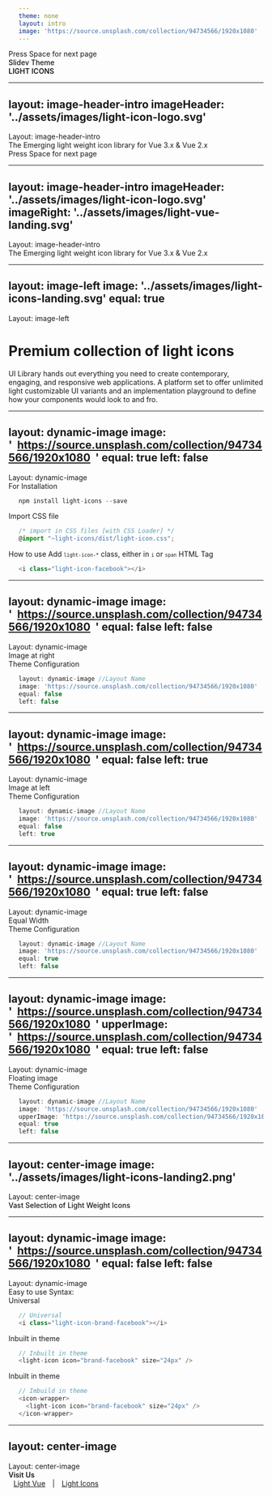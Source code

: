 ```yaml
---
theme: none
layout: intro
image: 'https://source.unsplash.com/collection/94734566/1920x1080'
---
```


  <div class="absolute pt-6 left-12">
    <span @click="next" class="py-1 rounded cursor-pointer hover:bg-white hover:bg-opacity-10 flex justify-center items-center">
      Press Space for next page  <light-icon icon="arrow-narrow-right" size="24px"/> 
    </span>
  </div>

  <div class="mb-4 absolute bottom-4 left-12">
    <span class="text-6xl text-primary-lighter text-opacity-80" style="font-weight:500;" >
      Slidev Theme
    </span>
    <div class="text-9xl text-white text-opacity-60" style="font-weight:600;" >
      LIGHT ICONS
    </div> 
  </div>




---
layout: image-header-intro
imageHeader: '../assets/images/light-icon-logo.svg'
---
  <display-tag >
    <span>
     Layout: <span class="text-primary text-opacity-80 dark:text-opacity-60"> image-header-intro </span>
    </span>
  </display-tag>

  <div class="leading-snug text-black dark:text-white text-opacity-60 dark:text-opacity-60 mt-4">
    The Emerging light weight icon library for Vue 3.x & Vue 2.x
  </div> 
  <div class="absolute pt-6 left-12">
    <span @click="next" class="py-1 p-2 rounded cursor-pointer hover:bg-white hover:bg-opacity-10 flex justify-center items-center">
      Press Space for next page  <light-icon icon="arrow-narrow-right" size="24px"/> 
    </span>
  </div>


---
layout: image-header-intro
imageHeader: '../assets/images/light-icon-logo.svg'
imageRight: '../assets/images/light-vue-landing.svg'
---
  <display-tag >
    <span>
     Layout: <span class=" text-primary text-opacity-80 dark:text-opacity-60"> image-header-intro </span>
    </span>
  </display-tag>

  <div class="leading-snug text-black dark:text-white text-opacity-60 dark:text-opacity-60 mt-4">
    The Emerging light weight icon library for Vue 3.x & Vue 2.x
  </div>




---
layout: image-left
image: '../assets/images/light-icons-landing.svg'
equal: true
---
  <display-tag>
    <span>
     Layout: <span class=" text-primary text-opacity-80 dark:text-opacity-60"> image-left </span>
    </span>
  </display-tag>
  <div class="">
    <h1 class="text-primary dark:text-primary-lighter" >Premium collection of light icons</h1>
  </div>
  <div class="leading-snug text-black dark:text-white text-opacity-60 dark:text-opacity-60">
    UI Library hands out everything you need to create contemporary, engaging, and responsive web applications. A platform set to offer unlimited light customizable UI variants and an implementation playground to define how your components would look to and fro.
  </div>




---
layout: dynamic-image
image: 'https://source.unsplash.com/collection/94734566/1920x1080'
equal: true
left: false
---
  <display-tag >
    <span>
     Layout: <span class="text-primary text-opacity-80 dark:text-opacity-60"> dynamic-image </span>
    </span>
  </display-tag>

  <div class="text-primary dark:text-primary-lighter pb-2 pt-4">
    <span class="">
      For Installation
    </span>
  </div>

```ts
npm install light-icons --save
```

  <div class="text-primary dark:text-primary-lighter pb-2 pt-4">
    <span class="">
      Import CSS file
    </span>
  </div>

```ts
/* import in CSS files [with CSS Loader] */
@import "~light-icons/dist/light-icon.css";
```

  <div class="text-black dark:text-white text-opacity-80 dark:text-opacity-80 pb-2 pt-4">
    <span class="block pb-2 text-primary dark:text-primary-lighter">
      How to use
    </span>
    <span class="text-xs " >
      Add 
      <kbd style="font-size: 0.6rem;" >light-icon-*</kbd>
      class, either in
      <kbd style="font-size: 0.6rem;">i</kbd> 
      or 
      <kbd style="font-size: 0.6rem;">span</kbd> 
      HTML Tag
    </span>
  </div>

```ts
<i class="light-icon-facebook"></i>
```




---
layout: dynamic-image 
image: 'https://source.unsplash.com/collection/94734566/1920x1080'
equal: false
left: false
---
  <display-tag >
    <span>
     Layout: <span class=" text-primary text-opacity-80 dark:text-opacity-60"> dynamic-image </span>
    </span>
  </display-tag>

  <div class="text-black dark:text-white text-opacity-60 dark:text-opacity-60 pt-2 font-sm">
    <span class="text-sm">
      Image at right
    </span>
  </div>
  <div class="text-primary dark:text-primary-lighter pb-2 pt-4">
    <span class="">
      Theme Configuration
    </span>
  </div>


```ts
layout: dynamic-image //Layout Name
image: 'https://source.unsplash.com/collection/94734566/1920x1080'
equal: false
left: false
```




---
layout: dynamic-image 
image: 'https://source.unsplash.com/collection/94734566/1920x1080'
equal: false
left: true
---
  <display-tag >
    <span>
     Layout: <span class=" text-primary text-opacity-80 dark:text-opacity-60"> dynamic-image </span>
    </span>
  </display-tag>

  <div class="text-black dark:text-white text-opacity-60 dark:text-opacity-60 pt-2 font-sm">
      <span class="text-sm">
        Image at left
      </span>
  </div>
  <div class="text-primary dark:text-primary-lighter pb-2 pt-2">
    <span class="">
      Theme Configuration
    </span>
  </div>

```ts
layout: dynamic-image //Layout Name
image: 'https://source.unsplash.com/collection/94734566/1920x1080'
equal: false
left: true
```




---
layout: dynamic-image 
image: 'https://source.unsplash.com/collection/94734566/1920x1080'
equal: true
left: false
---
  <display-tag >
    <span>
     Layout: <span class=" text-primary text-opacity-80 dark:text-opacity-60"> dynamic-image </span>
    </span>
  </display-tag>

  <div class="text-black dark:text-white text-opacity-60 dark:text-opacity-60 pt-2 font-sm">
      <span class="text-sm">
        Equal Width
      </span>
  </div>
  <div class="text-primary dark:text-primary-lighter pb-2 pt-2">
    <span class="">
      Theme Configuration
    </span>
  </div>

```ts
layout: dynamic-image //Layout Name
image: 'https://source.unsplash.com/collection/94734566/1920x1080'
equal: true
left: false
```




---
layout: dynamic-image 
image: 'https://source.unsplash.com/collection/94734566/1920x1080'
upperImage: 'https://source.unsplash.com/collection/94734566/1920x1080'
equal: true
left: false
---
  <display-tag >
    <span>
     Layout: <span class=" text-primary text-opacity-80 dark:text-opacity-60"> dynamic-image </span>
    </span>
  </display-tag>

  <div class="text-black dark:text-white text-opacity-60 dark:text-opacity-60 pt-2 font-sm">
      <span class="text-sm">
        Floating image
      </span>
  </div>
  <div class="text-primary dark:text-primary-lighter pb-2 pt-2">
    <span class="">
      Theme Configuration
    </span>
  </div>

```ts
layout: dynamic-image //Layout Name
image: 'https://source.unsplash.com/collection/94734566/1920x1080'
upperImage: 'https://source.unsplash.com/collection/94734566/1920x1080'
equal: true
left: false
```




---
layout: center-image
image: '../assets/images/light-icons-landing2.png'
---
  <display-tag >
    <span>
     Layout: <span class=" text-primary text-opacity-80 dark:text-opacity-60"> center-image </span>
    </span>
  </display-tag>

  <div class="mb-4">
    <span class="text-3xl text-primary dark:text-primary-lighter" style="font-weight:500;" >Vast Selection of Light Weight Icons</span>
  </div>




---
layout: dynamic-image
image: 'https://source.unsplash.com/collection/94734566/1920x1080'
equal: false
left: false
---
  <display-tag >
    <span>
     Layout: <span class=" text-primary text-opacity-80 dark:text-opacity-60"> dynamic-image </span>
    </span>
  </display-tag>

  <div class="text-primary dark:text-primary-lighter ">
    <span class="text-xl">
     Easy to use Syntax:
    </span>
  </div>
  
  <div class="flex items-end justify-between pb-2 pt-5">
    <div class="">
      <i class="light-icon-brand-facebook" style="font-size:24px;" ></i>
    </div>
    <span class="text-xs opacity-60">
      Universal
    </span>
  </div>

  ```ts
  // Universal
  <i class="light-icon-brand-facebook"></i> 
  ```


  <div class="flex items-end justify-between pb-2 pt-5">
    <div class="">
      <light-icon icon="brand-facebook" size="24px" />
    </div>
    <span class="text-xs opacity-60">
      Inbuilt in theme
    </span>
  </div>

  ```ts
  // Inbuilt in theme
  <light-icon icon="brand-facebook" size="24px" />
  ```


  <div class="flex items-end justify-between pb-2 pt-5">
    <div class="">
      <icon-wrapper>
        <light-icon icon="brand-facebook" size="24px" />
      </icon-wrapper>
    </div>
    <span class="text-xs opacity-60 ">
      Inbuilt in theme
    </span>
  </div>

  ```ts
  // Imbuild in theme
  <icon-wrapper>
    <light-icon icon="brand-facebook" size="24px" />
  </icon-wrapper>
  ```




---
layout: center-image
---
  <display-tag>
    <span>
     Layout: <span class=" text-primary "> center-image </span>
    </span>
  </display-tag>

  <div class="mb-0">
    <span class="text-3xl text-primary dark:text-primary-lighter" style="font-weight:600;" >Visit Us</span>
  </div>
  <div class="mb-0">
    <a href="https://lightvue.org/" target="_blank" class="">Light Vue</a> | <a href="https://lightvue.org/getting-started/light-icons" target="_blank" class="">Light Icons</a>
  </div>

  <style>
    a {
      margin: 10px;
    }

    a:hover{
      opacity:0.7;
    }
  </style>

